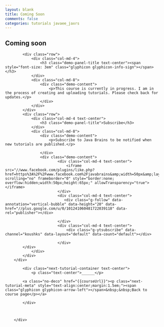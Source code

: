 ```yaml
---           
layout: blank
title: Coming Soon
comments: false
categories: tutorials javaee_jaxrs
---
```


<div class="cta">
        <div class="container">
            <div class="row">
                <h2 class="tech-name">Coming soon</h2>
            </div>

            <div class="row">
                <div class="col-md-4">
                    <h3 class="demo-panel-title text-center"><span style="font-size: 3em" class="glyphicon glyphicon-info-sign"></span> </h3>
                </div>
                <div class="col-md-8">
                    <div class="demo-content">
                        <p>This course is currently in progress. I am in the process of creating and uploading tutorials. Please check back for updates.</p>
                    </div>
                </div>
            </div>
            <div class="row">
                <div class="col-md-4 text-center">
                    <h3 class="demo-panel-title">Subscribe</h3>
                </div>
                <div class="col-md-8">
                    <div class="demo-content">
                        <p>Subscribe to Java Brains to be notified when new tutorials are published.</p>

                    </div>
                    <div class="demo-content">
                            <div class="col-md-4 text-center">
                                <iframe src="//www.facebook.com/plugins/like.php?href=https%3A%2F%2Fwww.facebook.com%2Fjavabrains&amp;width=50px&amp;layout=box_count&amp;action=like&amp;show_faces=true&amp;share=false&amp;height=65&amp;appId=309551445726793" scrolling="no" frameborder="0" style="border:none; overflow:hidden;width:50px;height:65px;" allowTransparency="true"></iframe>
                            </div>
                            <div class="col-md-4 text-center">
                               <div class="g-follow" data-annotation="vertical-bubble" data-height="20" data-href="//plus.google.com/u/0/101241060481722039118" data-rel="publisher"></div>

                            </div>
                            <div class="col-md-4 text-center">
                                <div class="g-ytsubscribe" data-channel="koushks" data-layout="default" data-count="default"></div>

                            </div>
            </div>
                </div>
            </div>
        </div>

            <div class="next-tutorial-container text-center">
                <p class="text-center">______</p>

            <a class="no-deco" href="{{courseUrl}}"><p class="next-tutorial-meta" style="text-align:center;margin:1.5em;"><span class="glyphicon glyphicon-arrow-left"></span>&nbsp;&nbsp;Back to course page</p></a>

            </div>



        </div>